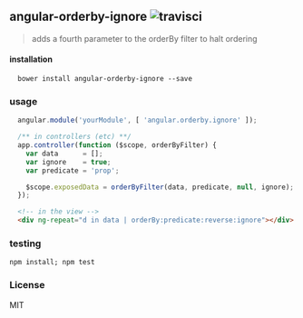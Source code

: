 ## angular-orderby-ignore ![travisci](https://travis-ci.org/kasperlewau/angular-orderby-ignore.svg?branch=master)
> adds a fourth parameter to the orderBy filter to halt ordering

#### installation
```
  bower install angular-orderby-ignore --save
```

### usage
```js
  angular.module('yourModule', [ 'angular.orderby.ignore' ]);
```
```js
  /** in controllers (etc) **/
  app.controller(function ($scope, orderByFilter) {
    var data      = [];
    var ignore    = true;
    var predicate = 'prop';

    $scope.exposedData = orderByFilter(data, predicate, null, ignore);
  });
```
```html
  <!-- in the view -->
  <div ng-repeat="d in data | orderBy:predicate:reverse:ignore"></div>
```

### testing
`npm install; npm test`

### License
MIT
